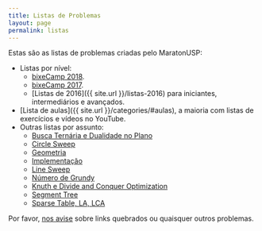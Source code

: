 ```yaml
---
title: Listas de Problemas
layout: page
permalink: listas
---
```


Estas são as listas de problemas criadas pelo MaratonUSP:

- Listas por nível:
    - [bixeCamp 2018](https://drive.google.com/open?id=1HhwY-lslAjU7bebiImGcdWWT1jyuVvm3ttp-8gJS3Rg).
    - [bixeCamp 2017](https://docs.google.com/spreadsheets/d/1dXSSo5ybWk7WnuA5l6XjhddhIuJls5NHiRVzVc4A9pk).
    - [Listas de 2016]({{ site.url }}/listas-2016) para iniciantes, intermediários e avançados.
- [Lista de aulas]({{ site.url }}/categories/#aulas), a maioria com listas de exercícios e vídeos no YouTube.
- Outras listas por assunto:
	- [Busca Ternária e Dualidade no Plano](https://docs.google.com/spreadsheets/d/1nxrLXlCvZtDfh1Y6V7cz4EPfx_mt0eC-spLt-92fOXU/edit?usp=sharing)
	- [Circle Sweep](https://docs.google.com/spreadsheets/d/13C_52V8Ko-I_dMCu_Vqm_DTTEEYzVl-ZmMKpuQ1SoWY/edit?usp=sharing)
	- [Geometria](https://docs.google.com/spreadsheets/d/1OK47NPphwo7JGuKB0E6sRtDeZP-43bShsFezj26-oUI/edit?usp=sharing)
	- [Implementação](https://docs.google.com/spreadsheets/d/1VXRZeH9F5J0EydFJFtBC8dmUveosPLzp0WhAx0R-BF4/edit?usp=sharing)
	- [Line Sweep](https://docs.google.com/spreadsheets/d/1gUJhWlCB63oaanTGJcJf8vx9F2Py9LsBql_NUi9OY8w/edit?usp=sharing)
	- [Número de Grundy](https://docs.google.com/spreadsheets/d/1iKLrLRugmWnn71TY5hGmDGfIoVM0ljYUAFMtb_IyxC0/edit?usp=sharing)
	- [Knuth e Divide and Conquer Optimization](https://docs.google.com/spreadsheets/d/1jQo3_fXIocAoLRvlozpqFi2b52MUEwoqm94uvK5diHY/edit?usp=sharing)
	- [Segment Tree](https://docs.google.com/spreadsheets/d/118hY6mmzsS-cvg6diXFvW5bMpvZ3pb3rMcFvfkkMm-M/edit?usp=sharing)
	- [Sparse Table, LA, LCA](https://docs.google.com/spreadsheets/d/1MNGdljJ4OjW0_nxgYjON3w08UUappZ1gqCdBVfbYhzo/edit?usp=sharing)


Por favor, [nos avise](http://facebook.com/maratonusp) sobre links quebrados ou quaisquer outros problemas.
